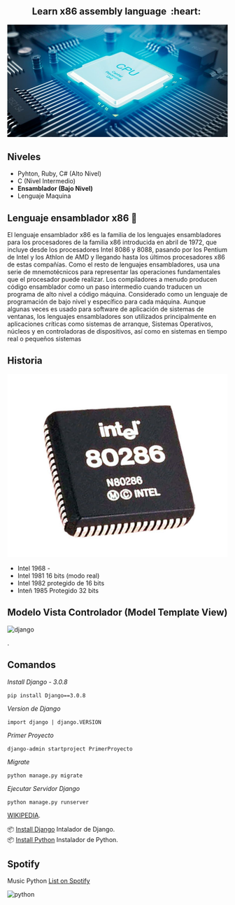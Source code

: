 <h2 align="center">Learn x86 assembly language &nbsp;:heart:&nbsp;</h2>

![ensamblador](./Images/ensamblador4.jpg)

## Niveles 
- Pyhton, Ruby, C# (Alto Nivel)
- C (Nivel Intermedio) <br>
- <B>Ensamblador (Bajo Nivel)</B>
- Lenguaje Maquina


## Lenguaje ensamblador x86 🔬

El lenguaje ensamblador x86 es la familia de los lenguajes ensambladores para los procesadores de la familia x86 introducida en abril de 1972, que incluye desde los procesadores Intel 8086 y 8088, pasando por los Pentium de Intel y los Athlon de AMD y llegando hasta los últimos procesadores x86 de estas compañías. Como el resto de lenguajes ensambladores, usa una serie de mnemotécnicos para representar las operaciones fundamentales que el procesador puede realizar. Los compiladores a menudo producen código ensamblador como un paso intermedio cuando traducen un programa de alto nivel a código máquina. Considerado como un lenguaje de programación de bajo nivel y específico para cada máquina. Aunque algunas veces es usado para software de aplicación de sistemas de ventanas, los lenguajes ensambladores son utilizados principalmente en aplicaciones críticas como sistemas de arranque, Sistemas Operativos, núcleos y en controladoras de dispositivos, así como en sistemas en tiempo real o pequeños sistemas

## Historia

![ensamblador](./Images/intel80286.jpg)
- Intel 1968 - 
- Intel 1981 16 bits (modo real)
- Intel 1982 protegido de 16 bits
- Inteñ 1985 Protegido 32 bits







##  Modelo Vista Controlador (Model Template View)
![django](./Images/MTV.png)

.

## Comandos

_Install Django - 3.0.8_

```
pip install Django==3.0.8
```
_Version de Django_

```
import django | django.VERSION
```

_Primer Proyecto_

```
django-admin startproject PrimerProyecto
```

_Migrate_

```
python manage.py migrate
```

_Ejecutar Servidor Django_

```
python manage.py runserver
```


[WIKIPEDIA](https://es.wikipedia.org/wiki/Django_(framework)).<br>

📦 [Install Django](https://www.djangoproject.com/) Intalador de Django.<br>
📦 [Install Python](https://www.python.org/) Instalador de Python.<br>

## Spotify
Music Python [List on Spotify](https://open.spotify.com/playlist/11AwbhmXyh2jKlsHmaxcP9)

![python](./Images/django2.jpg)

